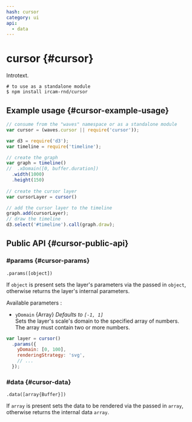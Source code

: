 ```yaml
---
hash: cursor
category: ui
api:
  - data
---
```


# cursor {#cursor}

Introtext.

~~~
# to use as a standalone module
$ npm install ircam-rnd/cursor
~~~

## Example usage {#cursor-example-usage}

~~~javascript
// consume from the "waves" namespace or as a standalone module
var cursor = (waves.cursor || require('cursor'));

var d3 = require('d3');
var timeline = require('timeline');

// create the graph
var graph = timeline()
//  .xDomain([0, buffer.duration])
  .width(1000)
  .height(150)
  
// create the cursor layer
var cursorLayer = cursor()

// add the cursor layer to the timeline
graph.add(cursorLayer);
// draw the timeline
d3.select('#timeline').call(graph.draw);
~~~


## Public API {#cursor-public-api}


### #params {#cursor-params}

`.params([object])`

If `object` is present sets the layer's parameters via the passed in `object`, otherwise returns the layer's internal parameters.  

Available parameters :

* `yDomain` {Array} _Defaults to `[-1, 1]`_  
  Sets the layer's scale's domain to the specified array of numbers.  
  The array must contain two or more numbers.  

~~~javascript
var layer = cursor()
  .params({
    yDomain: [0, 100],
    renderingStrategy: 'svg',
    // ...
  });
~~~ 


### #data {#cursor-data}

`.data([array{Buffer}])`

If `array` is present sets the data to be rendered via the passed in `array`, otherwise returns the internal data `array`.
